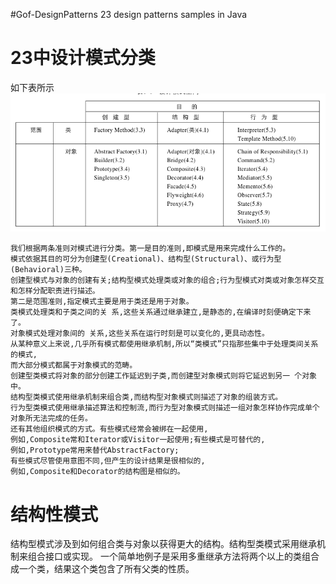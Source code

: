 #Gof-DesignPatterns
23 design patterns samples in Java

# 23中设计模式分类
如下表所示
![github](https://github.com/IceDcap/Gof-DesignPatterns/blob/master/uml/category.png "category")
    
    我们根据两条准则对模式进行分类。第一是目的准则,即模式是用来完成什么工作的。
    模式依据其目的可分为创建型(Creational)、结构型(Structural)、或行为型(Behavioral)三种。
    创建型模式与对象的创建有关;结构型模式处理类或对象的组合;行为型模式对类或对象怎样交互和怎样分配职责进行描述。
    第二是范围准则,指定模式主要是用于类还是用于对象。
    类模式处理类和子类之间的关 系,这些关系通过继承建立,是静态的,在编译时刻便确定下来了。
    对象模式处理对象间的 关系,这些关系在运行时刻是可以变化的,更具动态性。
    从某种意义上来说,几乎所有模式都使用继承机制,所以“类模式”只指那些集中于处理类间关系的模式,
    而大部分模式都属于对象模式的范畴。
    创建型类模式将对象的部分创建工作延迟到子类,而创建型对象模式则将它延迟到另一 个对象中。
    结构型类模式使用继承机制来组合类,而结构型对象模式则描述了对象的组装方式。
    行为型类模式使用继承描述算法和控制流,而行为型对象模式则描述一组对象怎样协作完成单个对象所无法完成的任务。
    还有其他组织模式的方式。有些模式经常会被绑在一起使用,
    例如,Composite常和Iterator或Visitor一起使用;有些模式是可替代的,
    例如,Prototype常用来替代AbstractFactory;
    有些模式尽管使用意图不同,但产生的设计结果是很相似的,
    例如,Composite和Decorator的结构图是相似的。
    
    
    
# 结构性模式
结构型模式涉及到如何组合类与对象以获得更大的结构。结构型类模式采用继承机制来组合接口或实现。
一个简单地例子是采用多重继承方法将两个以上的类组合成一个类，结果这个类包含了所有父类的性质。
